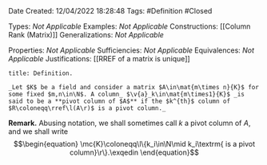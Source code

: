 <br />
<br />

Date Created: 12/04/2022 18:28:48
Tags: #Definition #Closed

Types: _Not Applicable_
Examples: _Not Applicable_
Constructions: [[Column Rank (Matrix)]]
Generalizations: _Not Applicable_

Properties: _Not Applicable_
Sufficiencies: _Not Applicable_
Equivalences: _Not Applicable_
Justifications: [[RREF of a matrix is unique]]

``` ad-Definition
title: Definition.

_Let $K$ be a field and consider a matrix $A\in\mat{m\times n}{K}$ for some fixed $m,n\in\N$. A column_ $\v{a}_k\in\mat{m\times1}{K}$ _is said to be a **pivot column of $A$** if the $k^{th}$ column of $R\coloneqq\rref\l(A\r)$ is a pivot column._

```

**Remark.** Abusing notation, we shall sometimes call $k$ a pivot column of $A$, and we shall write
$$\begin{equation}
    \mc{K}\coloneqq\l\{k_i\in\N\mid k_i\textrm{ is a pivot column}\r\}.\exqedin
\end{equation}$$
